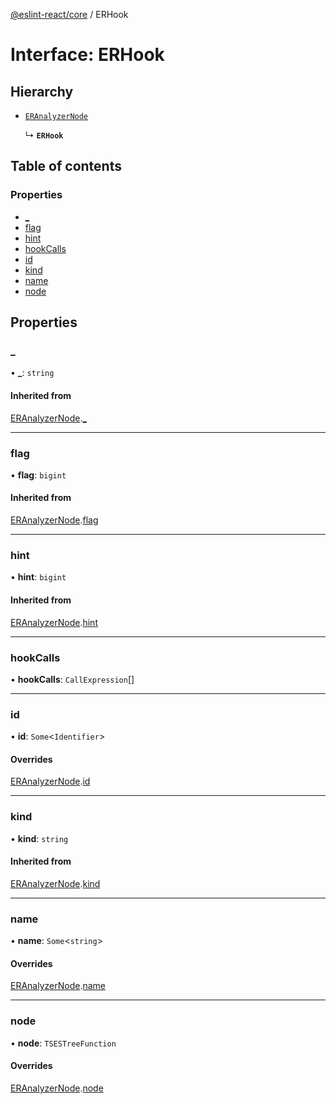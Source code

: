 [@eslint-react/core](../README.md) / ERHook

# Interface: ERHook

## Hierarchy

- [`ERAnalyzerNode`](ERAnalyzerNode.md)

  ↳ **`ERHook`**

## Table of contents

### Properties

- [\_](ERHook.md#_)
- [flag](ERHook.md#flag)
- [hint](ERHook.md#hint)
- [hookCalls](ERHook.md#hookcalls)
- [id](ERHook.md#id)
- [kind](ERHook.md#kind)
- [name](ERHook.md#name)
- [node](ERHook.md#node)

## Properties

### \_

• **\_**: `string`

#### Inherited from

[ERAnalyzerNode](ERAnalyzerNode.md).[_](ERAnalyzerNode.md#_)

___

### flag

• **flag**: `bigint`

#### Inherited from

[ERAnalyzerNode](ERAnalyzerNode.md).[flag](ERAnalyzerNode.md#flag)

___

### hint

• **hint**: `bigint`

#### Inherited from

[ERAnalyzerNode](ERAnalyzerNode.md).[hint](ERAnalyzerNode.md#hint)

___

### hookCalls

• **hookCalls**: `CallExpression`[]

___

### id

• **id**: `Some`\<`Identifier`\>

#### Overrides

[ERAnalyzerNode](ERAnalyzerNode.md).[id](ERAnalyzerNode.md#id)

___

### kind

• **kind**: `string`

#### Inherited from

[ERAnalyzerNode](ERAnalyzerNode.md).[kind](ERAnalyzerNode.md#kind)

___

### name

• **name**: `Some`\<`string`\>

#### Overrides

[ERAnalyzerNode](ERAnalyzerNode.md).[name](ERAnalyzerNode.md#name)

___

### node

• **node**: `TSESTreeFunction`

#### Overrides

[ERAnalyzerNode](ERAnalyzerNode.md).[node](ERAnalyzerNode.md#node)
